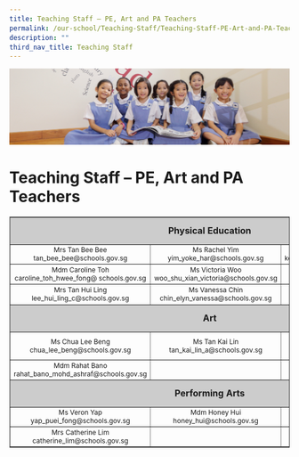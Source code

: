 ```yaml
---
title: Teaching Staff – PE, Art and PA Teachers
permalink: /our-school/Teaching-Staff/Teaching-Staff-PE-Art-and-PA-Teachers/
description: ""
third_nav_title: Teaching Staff
---
```

![](/images/UsefulVideos.jpg)

Teaching Staff – PE, Art and PA Teachers
========================================
<table style="text-align: center; font-size: 12px; border-collapse: collapse;" border="1" width="100%">
<tbody>
<tr style="height: 42px;">
<td style="font-size: 16px; background-color: #cccccc; height: 42px; width: 99.478%; text-align: center" colspan="3"><strong>Physical Education</strong></td>
</tr>
<tr style="height: 12px;">
<td style="height: 12px; width: 33%;">Mrs Tan Bee Bee<br>
tan_bee_bee@schools.gov.sg</td>
<td style="height: 12px; width: 33%;">Ms Rachel Yim<br>
yim_yoke_har@schools.gov.sg</td>
<td style="height: 12px; width: 33%;">&nbsp;Mrs Judith Peh<br>
koh_hsieh_ling_judith@schools.gov.sg</td>
</tr>
<tr style="height: 12px;">
<td style="height: 12px; width: 33%;">Mdm Caroline Toh<br>
caroline_toh_hwee_fong@
schools.gov.sg</td>
<td style="height: 12px; width: 33%;">Ms Victoria Woo<br>
woo_shu_xian_victoria@schools.gov.sg</td>
<td style="height: 12px; width: 33%;">Mrs Peters<br>
xiujing_peters@schools.gov.sg</td>
</tr>
<tr style="height: 31.8889px;">
<td style="height: 31.8889px; width: 33%;">Mrs Tan Hui Ling<br>
lee_hui_ling_c@schools.gov.sg</td>
<td style="height: 31.8889px; width: 33%;">Ms Vanessa Chin<br>
chin_elyn_vanessa@schools.gov.sg</td>
<td style="height: 31.8889px; width: 33%;"></td>
</tr>
<tr style="height: 42px;">
<td style="font-size: 16px; background-color: #cccccc; height: 42px; width: 99.478%; text-align: center" colspan="3"><strong>Art</strong></td>
</tr>
<tr style="height: 12px;">
<td style="height: 12px; width: 33%;">Ms Chua Lee Beng<br>
chua_lee_beng@schools.gov.sg</td>
<td style="height: 12px; width: 33%;">Ms Tan Kai Lin<br>tan_kai_lin_a@schools.gov.sg</td>
<td style="height: 12px; width: 33%;">Mrs Catherine Tang<br>
chee_sher_ping_catherine@
schools.gov.sg</td>
</tr>
<tr>
<td style="width: 33%;">Mdm Rahat Bano<br>
rahat_bano_mohd_ashraf@schools.gov.sg</td>
<td style="width: 33%;"></td>
<td style="width: 33%;"></td>
</tr>
<tr style="height: 42px;">
<td style="font-size: 16px; background-color: #cccccc; height: 42px; width: 99.478%; text-align: center" colspan="3"><strong>Performing Arts</strong></td>
</tr>
<tr style="height: 26px;">
<td style="height: 26px; width: 20.0696%;">Ms Veron Yap<br>
yap_puei_fong@schools.gov.sg</td>
<td style="height: 26px; width: 37.471%;">Mdm Honey Hui<br>
honey_hui@schools.gov.sg</td>
<td style="height: 26px; width: 37.471%;">Mrs Peggy Yeo<br>
chan_pei_gee@schools.gov.sg</td>
</tr>
<tr style="height: 26px;">
<td style="height: 26px; width: 20.0696%;">Mrs Catherine Lim<br>
catherine_lim@schools.gov.sg</td>
<td style="height: 26px; width: 37.471%;"></td>
<td style="height: 26px; width: 37.471%;"></td>
</tr>
</tbody>
</table>